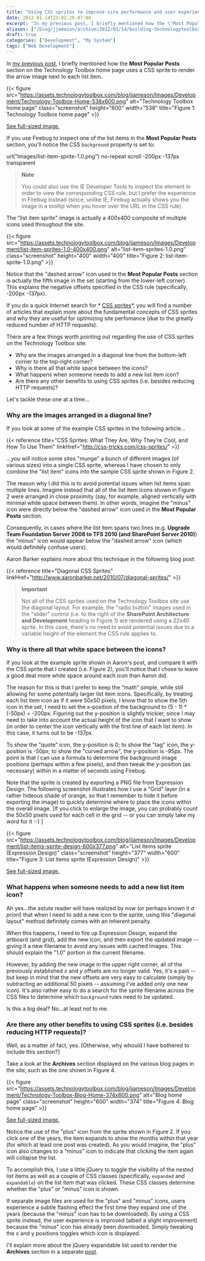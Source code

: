 ```yaml
---
title: "Using CSS sprites to improve site performance and user experience (a.k.a. Building TechnologyToolbox.com, part 11)"
date: 2012-01-14T23:02:25-07:00
excerpt: "In my previous post, I briefly mentioned how the \"Most Popular Posts\" section on the Technology Toolbox home page uses a CSS sprite to render the arrow image next to each list item. In this post, I explain more about how CSS sprites are used on the site, why they are valuable, and some caveats when using them."
aliases: ["/blog/jjameson/archive/2012/01/14/building-technologytoolbox-com-part-11.aspx"]
draft: true
categories: ["Development", "My System"]
tags: ["Web Development"]
---
```


In
[my previous post](/blog/jjameson/2012/01/06/building-technologytoolbox-com-part-10),
I briefly mentioned how the **Most Popular Posts** section on the Technology
Toolbox home page uses a CSS sprite to render the arrow image next to each list
item.

{{< figure
src="https://assets.technologytoolbox.com/blog/jjameson/Images/Development/Technology-Toolbox-Home-538x600.png"
alt="Technology Toolbox home page" class="screenshot" height="600" width="538"
title="Figure 1: Technology Toolbox home page" >}}

[See full-sized image.](https://assets.technologytoolbox.com/blog/jjameson/Images/Development/Technology-Toolbox-Home-1058x1179.png)

If you use Firebug to inspect one of the list items in the **Most Popular
Posts** section, you'll notice the CSS `background` property is set to:

url("Images/list-item-sprite-1.0.png") no-repeat scroll -200px -137px
transparent

> **Note**
>
> You could also use the IE Developer Tools to inspect the element in order to
> view the corresponding CSS rule, but I prefer the experience in Firebug
> instead (since, unlike IE, Firebug actually shows you the image in a tooltip
> when you hover over the URL in the CSS rule).

The "list item sprite" image is actually a 400x400 composite of multiple icons
used throughout the site.

{{< figure
src="https://assets.technologytoolbox.com/blog/jjameson/Images/Development/list-item-sprites-1.0-400x400.png"
alt="list-item-sprites-1.0.png" class="screenshot" height="400" width="400"
title="Figure 2: list-item-sprite-1.0.png" >}}

Notice that the "dashed arrow" icon used in the **Most Popular Posts** section
is actually the fifth image in the set (starting from the lower-left corner).
This explains the negative offsets specified in the CSS rule (specifically,
-200px -137px).

If you do a quick Internet search for *
[CSS sprites](http://www.google.com/search?q=CSS+sprites)*, you will find a
number of articles that explain more about the fundamental concepts of CSS
sprites and why they are useful for optimizing site perfomance (due to the
greatly reduced number of HTTP requests).

There are a few things worth pointing out regarding the use of CSS sprites on
the Technology Toolbox site:

- Why are the images arranged in a diagonal line from the bottom-left corner
  to the top-right corner?
- Why is there all that white space between the icons?
- What happens when someone needs to add a new list item icon?
- Are there any other benefits to using CSS sprites (i.e. besides reducing
  HTTP requests)?

Let's tackle these one at a time...

### Why are the images arranged in a diagonal line?

If you look at some of the example CSS sprites in the following article...

{{< reference
title="CSS Sprites: What They Are, Why They’re Cool, and How To Use Them"
linkHref="http://css-tricks.com/css-sprites/" >}}

...you will notice some sites "munge" a bunch of different images (of various
sizes) into a single CSS sprite, whereas I have chosen to only combine the "list
item" icons into the sample CSS sprite shown in Figure 2.

The reason why I did this is to avoid potential issues when list items span
multiple lines. Imagine instead that all of the list item icons shown in Figure
2 were arranged in close proximity (say, for example, aligned vertically with
minimal white space between them). In other words, imagine the "minus" icon were
directly below the "dashed arrow" icon used in the **Most Popular Posts**
section.

Consequently, in cases where the list item spans two lines (e.g. **Upgrade Team
Foundation Server 2008 to TFS 2010 (and SharePoint Server 2010)**) the "minus"
icon would appear below the "dashed arrow" icon (which would definitely confuse
users).

Aaron Barker explains more about this technique in the following blog post:

{{< reference title="Diagonal CSS Sprites"
linkHref="http://www.aaronbarker.net/2010/07/diagonal-sprites/" >}}

> **Important**
>
> Not all of the CSS sprites used on the Technology Toolbox site use the
> diagonal layout. For example, the "radio button" images used in the "slider"
> control (i.e. to the right of the **SharePoint Architecture and Development**
> heading in Figure 1) are rendered using a 22x40 sprite. In this case, there's
> no need to avoid potential issues due to a variable height of the element the
> CSS rule applies to.

### Why is there all that white space between the icons?

If you look at the example sprite shown in Aaron's post, and compare it with the
CSS sprite that I created (i.e. Figure 2), you'll notice that I chose to leave a
good deal more white space around each icon than Aaron did.

The reason for this is that I prefer to keep the "math" simple, while still
allowing for some potentially larger list item icons. Specifically, by treating
each list item icon as if it were 50x50 pixels, I know that to show the 5th icon
in the set, I need to set the x-position of the background to (5 - 1) \* (-50px)
= -200px. Figuring out the y-position is slightly trickier, since I may need to
take into account the actual height of the icon that I want to show (in order to
center the icon vertically with the first line of each list item). In this case,
it turns out to be -137px.

To show the "quote" icon, the y-position is 0; to show the "tag" icon, the
y-position is -50px; to show the "curved arrow", the y-position is -95px. The
point is that I can use a formula to determine the background image positions
(perhaps within a few pixels), and then tweak the y-position (as necessary)
within in a matter of seconds using Firebug.

Note that the sprite is created by exporting a PNG file from Expression Design.
The following screenshot illustrates how I use a "Grid" layer (in a rather
hideous shade of orange, so that I remember to hide it before exporting the
image) to quickly determine where to place the icons within the overall image.
[If you click to enlarge the image, you can probably count the 50x50 pixels used
for each cell in the grid -- or you can simply take my word for it :-) ]

{{< figure
src="https://assets.technologytoolbox.com/blog/jjameson/Images/Development/list-items-sprite-design-600x377.png"
alt="List items sprite (Expression Design)" class="screenshot" height="377"
width="600" title="Figure 3: List items sprite (Expression Design)" >}}

[See full-sized image.](https://assets.technologytoolbox.com/blog/jjameson/Images/Development/list-items-sprite-design-1594x1001.png)

### What happens when someone needs to add a new list item icon?

Ah yes...the astute reader will have realized by now (or perhaps known it *a
priori*) that when I need to add a new icon to the sprite, using this "diagonal
layout" method definitely comes with an inherent penalty.

When this happens, I need to fire up Expression Design, expand the artboard (and
grid), add the new icon, and then export the updated image -- giving it a new
filename to avoid any issues with cached images. This should explain the "1.0"
portion in the current filename.

However, by adding the new image in the upper right corner, all of the
previously established <var>x</var> and <var>y</var> offsets are no longer
valid. Yes, it's a pain -- but keep in mind that the new offsets are very easy
to calculate (simply by subtracting an additional 50 pixels -- assuming I've
added only one new icon). It's also rather easy to do a search for the sprite
filename across the CSS files to determine which `background` rules need to be
updated.

Is this a big deal? No...at least not to me.

### Are there any other benefits to using CSS sprites (i.e. besides reducing HTTP requests)?

Well, as a matter of fact, yes. [Otherwise, why whould I have bothered to
include this section?]

Take a look at the **Archives** section displayed on the various blog pages in
the site, such as the one shown in Figure 4.

{{< figure
src="https://assets.technologytoolbox.com/blog/jjameson/Images/Development/Technology-Toolbox-Blog-Home-374x600.png"
alt="Blog home page" class="screenshot" height="600" width="374"
title="Figure 4: Blog home page" >}}

[See full-sized image.](https://assets.technologytoolbox.com/blog/jjameson/Images/Development/Technology-Toolbox-Blog-Home-1058x1699.png)

Notice the use of the "plus" icon from the sprite shown in Figure 2. If you
click one of the years, the item expands to show the months within that year
(for which at least one post was created). As you would imagine, the "plus" icon
also changes to a "minus" icon to indicate that clicking the item again will
collapse the list.

To accomplish this, I use a little jQuery to toggle the visibility of the nested
list items as well as a couple of CSS classes (specifically, `expanded` and
`expandable`) on the list item that was clicked. These CSS classes determine
whether the "plus" or "minus" icon is shown.

If separate image files are used for the "plus" and "minus" icons, users
experience a subtle flashing effect the first time they expand one of the years
(because the "minus" icon has to be downloaded). By using a CSS sprite instead,
the user experience is improved (albeit a slight improvement) because the
"minus" icon has already been downloaded. Simply tweaking the x and y positions
toggles which icon is displayed.

I'll explain more about the jQuery expandable list used to render the
**Archives** section in a separate
[post](/blog/jjameson/2012/01/16/building-technologytoolbox-com-part-12).

